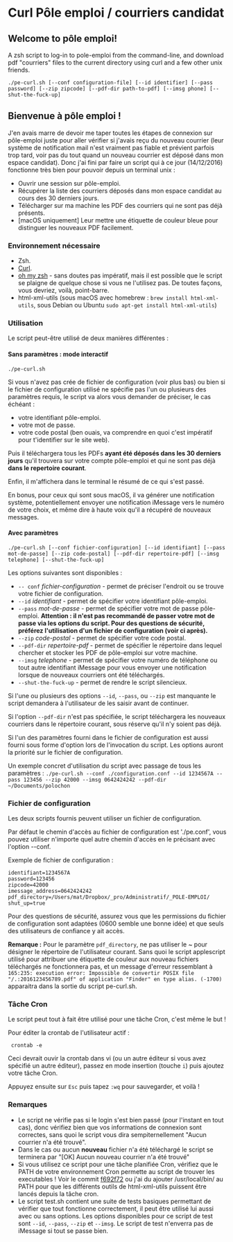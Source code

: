 # Curl Pôle emploi / courriers candidat

## Welcome to pôle emploi!
A zsh script to log-in to pole-emploi from the command-line, and download pdf "courriers" files to the current directory using curl and a few other unix friends.

`./pe-curl.sh [--conf configuration-file] [--id identifier] [--pass password] [--zip zipcode] [--pdf-dir path-to-pdf] [--imsg phone] [--shut-the-fuck-up]`

## Bienvenue à pôle emploi !
J'en avais marre de devoir me taper toutes les étapes de connexion sur pôle-emploi juste pour aller vérifier si j'avais reçu du nouveau courrier (leur système de notification mail n'est vraiment pas fiable et prévient parfois trop tard, voir pas du tout quand un nouveau courrier est déposé dans mon espace candidat).
Donc j'ai fini par faire un script qui à ce jour (14/12/2016) fonctionne très bien pour pouvoir depuis un terminal unix :
- Ouvrir une session sur pôle-emploi.
- Récupérer la liste des courriers déposés dans mon espace candidat au cours des 30 derniers jours.
- Télécharger sur ma machine les PDF des courriers qui ne sont pas déjà présents.
- [macOS uniquement] Leur mettre une étiquette de couleur bleue pour distinguer les nouveaux PDF facilement.

### Environnement nécessaire
- Zsh.
- [Curl](https://curl.haxx.se).
- [oh my zsh](http://ohmyz.sh/) - sans doutes pas impératif, mais il est possible que le script se plaigne de quelque chose si vous ne l'utilisez pas. De toutes façons, vous devriez, voilà, point-barre.
- html-xml-utils (sous macOS avec homebrew : `brew install html-xml-utils`, sous Debian ou Ubuntu `sudo apt-get install html-xml-utils`)

### Utilisation
Le script peut-être utilisé de deux manières différentes :

#### Sans paramètres : mode interactif
`./pe-curl.sh`

Si vous n'avez pas crée de fichier de configuration (voir plus bas) ou bien si le fichier de configuration utilisé ne spécifie pas l'un ou plusieurs des paramètres requis, le script va alors vous demander de préciser, le cas échéant :
- votre identifiant pôle-emploi.
- votre mot de passe.
- votre code postal (ben ouais, va comprendre en quoi c'est impératif pour t'identifier sur le site web).

Puis il téléchargera tous les PDFs **ayant été déposés dans les 30 derniers jours** qu'il trouvera sur votre compte pôle-emploi et qui ne sont pas déjà **dans le repertoire courant**.

Enfin, il m'affichera dans le terminal le résumé de ce qui s'est passé.

En bonus, pour ceux qui sont sous macOS, il va générer une notification système, potentiellement envoyer une notification iMessage vers le numéro de votre choix, et même dire à haute voix qu'il a récupéré de nouveaux messages.

#### Avec paramètres
`./pe-curl.sh [--conf fichier-configuration] [--id identifiant] [--pass mot-de-passe] [--zip code-postal] [--pdf-dir repertoire-pdf] [--imsg telephone] [--shut-the-fuck-up]`

Les options suivantes sont disponibles :
- `-- conf` _fichier-configuration_ - permet de préciser l'endroit ou se trouve votre fichier de configuration.
- `--id` _identifiant_ - permet de spécifier votre identifiant pôle-emploi.
- `--pass` _mot-de-passe_ - permet de spécifier votre mot de passe pôle-emploi. **Attention : il n'est pas recommandé de passer votre mot de passe via les options du script. Pour des questions de sécurité, préférez l'utilisation d'un fichier de configuration (voir ci après).**
- `--zip` _code-postal_ - permet de spécifier votre code postal.
- `--pdf-dir` _repertoire-pdf_ - permet de spécifier le répertoire dans lequel chercher et stocker les PDF de pôle-emploi sur votre machine.
- `--imsg` _telephone_ - permet de spécifier votre numéro de téléphone ou tout autre identifiant iMessage pour vous envoyer une notification lorsque de nouveaux courriers ont été téléchargés.
- `--shut-the-fuck-up` - permet de rendre le script silencieux.

Si l'une ou plusieurs des options `--id`, `--pass`, ou `--zip` est manquante le script demandera à l'utilisateur de les saisir avant de continuer.

Si l'option `--pdf-dir` n'est pas spécifiée, le script téléchargera les nouveaux courriers dans le répertoire courant, sous réserve qu'il n'y soient pas déjà.

Si l'un des paramètres fourni dans le fichier de configuration est aussi fourni sous forme d'option lors de l'invocation du script. Les options auront la priorité sur le fichier de configuration.

Un exemple concret d'utilisation du script avec passage de tous les paramètres :
`./pe-curl.sh --conf ./configuration.conf --id 1234567A --pass 123456 --zip 42000 --imsg 0642424242 --pdf-dir ~/Documents/polochon`

### Fichier de configuration
Les deux scripts fournis peuvent utiliser un fichier de configuration.

Par défaut le chemin d'accès au fichier de configuration est './pe.conf', vous pouvez utiliser n'importe quel autre chemin d'accès en le précisant avec l'option --conf.

Exemple de fichier de configuration :

```
identifiant=1234567A
password=123456
zipcode=42000
imessage_address=0642424242
pdf_directory=/Users/mat/Dropbox/_pro/Administratif/_POLE-EMPLOI/
shut_up=true
```

Pour des questions de sécurité, assurez vous que les permissions du fichier de configuration sont adaptées (0600 semble une bonne idée) et que seuls des utilisateurs de confiance y ait accès.

**Remarque :** Pour le paramètre `pdf_directory`, ne pas utiliser le ~ pour désigner le répertoire de l'utilisateur courant. Sans quoi le script applescript utilisé pour attribuer une étiquette de couleur aux nouveau fichiers téléchargés ne fonctionnera pas, et un message d'erreur ressemblant à `165:235: execution error: Impossible de convertir POSIX file "/.:2016123456789.pdf" of application "Finder" en type alias. (-1700)` apparaitra dans la sortie du script pe-curl.sh.

### Tâche Cron
Le script peut tout à fait être utilisé pour une tâche Cron, c'est même le but !

Pour éditer la crontab de l'utilisateur actif :
```shell
 crontab -e
```
Ceci devrait ouvir la crontab dans vi (ou un autre éditeur si vous avez spécifié un autre éditeur), passez en mode insertion (touche `i`) puis ajoutez votre tâche Cron.

Appuyez ensuite sur `Esc` puis tapez `:wq` pour sauvegarder, et voilà !

### Remarques
- Le script ne vérifie pas si le login s'est bien passé (pour l'instant en tout cas), donc vérifiez bien que vos informations de connexion sont correctes, sans quoi le script vous dira sempiternellement "Aucun courrier n'a été trouvé".
- Dans le cas ou aucun **nouveau** fichier n'a été téléchargé le script se terminera par "[OK] Aucun nouveau courrier n'a été trouvé"
- Si vous utilisez ce script pour une tâche planifiée Cron, vérifiez que le PATH de votre environnement Cron permette au script de trouver les executables ! Voir le commit [f692f72](https://github.com/daformat/curl-pole-emploi-courriers-candidat/commit/f692f728e7ade219893b4692421118f878b4df8c) ou j'ai du ajouter /usr/local/bin/ au PATH pour que les différents outils de html-xml-utils puissent être lancés depuis la tâche cron.
- Le script test.sh contient une suite de tests basiques permettant de vérifier que tout fonctionne correctement, il peut être utilisé lui aussi avec ou sans options. Les options disponibles pour ce script de test sont `--id`, `--pass`, `--zip` et `--imsg`. Le script de test n'enverra pas de iMessage si tout se passe bien.
